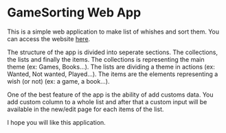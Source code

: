 # GameSorting Web App

This is a simple web application to make list of whishes and sort them. You can access the website [here](https://gamesorting.bluedragon28.com).

The structure of the app is divided into seperate sections. The collections, the lists and finally the items. The collections is representing the main theme (ex: Games, Books...). The lists are dividing a theme in actions (ex: Wanted, Not wanted, Played...). The items are the elements representing a wish (or not) (ex: a game, a book...).

One of the best feature of the app is the ability of add customs data. You add custom column to a whole list and after that a custom input will be available in the new/edit page for each items of the list.

I hope you will like this application.
